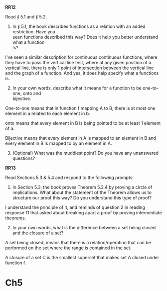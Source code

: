 **RR12**

Read ∮ 5.1 and ∮ 5.2.  
1. In ∮ 5.1, the book describes functions as a relation with an added restriction. Have you  
seen functions described this way? Does it help you better understand what a function  
is?  

I've seen a similar description for continuous continuous functions, where they have to pass the vertical line test, where at any given position of a vertical line, there is only 1 point of intersection between the vertical line and the graph of a function. And yes, it does help specify what a functions is.

2. In your own words, describe what it means for a function to be one-to-one, onto and  
bijective.  

One-to-one means that in function f mapping A to B, there is at most one element in a related to each element in b.

onto means  that every element in B is being pointed to be at least 1 element of a.

Bijective means that every element in A is mapped to an element in B and every element in B is mapped to by an element in A.

3. (Optional) What was the muddiest point? Do you have any unanswered questions?


**RR13**   

Read Sections 5.3 & 5.4 and respond to the following prompts:

1.  In Section 5.3, the book proves Theorem 5.3.4 by proving a circle of implications. What about the statement of the Theorem allows us to structure our proof this way? Do you understand this type of proof?

I understand the principle of it, and reminds of question 2 in reading response 11 that asked about breaking apart a proof by proving intermediate theorems.

2.  In your own words, what is the difference between a set being closed and the closure of a set?

A set being closed, means that there is a relation/operation that can be performed on the set where the range is contained in the set.

A closure of a set C is the smallest superset that makes set A closed under function f.



# Ch5 